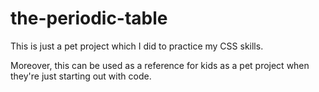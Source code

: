 # the-periodic-table

This is just a pet project which I did to practice my CSS skills. 

Moreover, this can be used as a reference for kids as a pet project 
when they're just starting out with code. 

